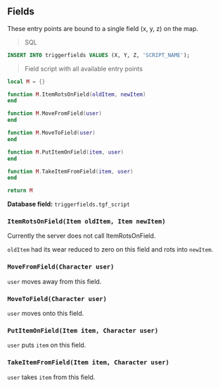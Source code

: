 ## Fields

These entry points are bound to a single field (x, y, z) on the map.

> SQL

```sql
INSERT INTO triggerfields VALUES (X, Y, Z, 'SCRIPT_NAME');
```

> Field script with all available entry points

```lua
local M = {}

function M.ItemRotsOnField(oldItem, newItem)
end

function M.MoveFromField(user)
end

function M.MoveToField(user)
end

function M.PutItemOnField(item, user)
end

function M.TakeItemFromField(item, user)
end

return M
```

**Database field:** `triggerfields.tgf_script`

### `ItemRotsOnField(Item oldItem, Item newItem)`

<aside class="info">
Currently the server does not call ItemRotsOnField.
</aside>

`oldItem` had its wear reduced to zero on this field and rots into `newItem`.

### `MoveFromField(Character user)`

`user` moves away from this field.

### `MoveToField(Character user)`

`user` moves onto this field.

### `PutItemOnField(Item item, Character user)`

`user` puts `item` on this field.

### `TakeItemFromField(Item item, Character user)`

`user` takes `item` from this field.
